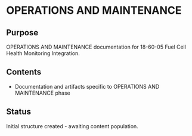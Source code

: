 # OPERATIONS AND MAINTENANCE

## Purpose
OPERATIONS AND MAINTENANCE documentation for 18-60-05 Fuel Cell Health Monitoring Integration.

## Contents
- Documentation and artifacts specific to OPERATIONS AND MAINTENANCE phase

## Status
Initial structure created - awaiting content population.
